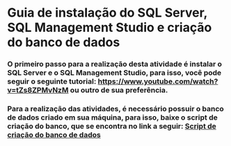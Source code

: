 # Guia de instalação do SQL Server, SQL Management Studio e criação do banco de dados

### O primeiro passo para a realização desta atividade é instalar o SQL Server e o SQL Management Studio, para isso, você pode seguir o seguinte tutorial: https://www.youtube.com/watch?v=tZs8ZPMvNzM ou outro de sua preferência.

### Para a realização das atividades, é necessário possuir o banco de dados criado em sua máquina, para isso, baixe o script de criação do banco, que se encontra no link a seguir: [Script de criação do banco de dados](./Script-EMPRESA.sql)
